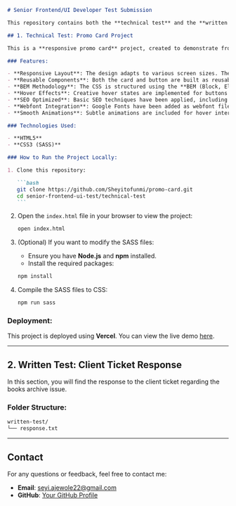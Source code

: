 ````md
# Senior Frontend/UI Developer Test Submission

This repository contains both the **technical test** and the **written response** for the Senior Frontend/UI Developer role.

## 1. Technical Test: Promo Card Project

This is a **responsive promo card** project, created to demonstrate frontend development skills including component reusability, responsive design, and creativity in hover states. The project follows the provided Figma design specifications and includes the following features:

### Features:

- **Responsive Layout**: The design adapts to various screen sizes. The maximum width of the layout is set to `80rem`, ensuring a good user experience across all devices.
- **Reusable Components**: Both the card and button are built as reusable components. Each card is clickable and includes hover states for improved interaction.
- **BEM Methodology**: The CSS is structured using the **BEM (Block, Element, Modifier)** methodology for modular and reusable styles.
- **Hover Effects**: Creative hover states are implemented for buttons and cards to enhance user interaction.
- **SEO Optimized**: Basic SEO techniques have been applied, including appropriate meta tags and clean semantic HTML for better search engine visibility.
- **Webfont Integration**: Google Fonts have been added as webfont files, ensuring consistent typography across browsers.
- **Smooth Animations**: Subtle animations are included for hover interactions to improve the visual experience.

### Technologies Used:

- **HTML5**
- **CSS3 (SASS)**

### How to Run the Project Locally:

1. Clone this repository:

   ```bash
   git clone https://github.com/Sheyitofunmi/promo-card.git
   cd senior-frontend-ui-test/technical-test
   ```
````

2. Open the `index.html` file in your browser to view the project:

   ```bash
   open index.html
   ```

3. (Optional) If you want to modify the SASS files:

   - Ensure you have **Node.js** and **npm** installed.
   - Install the required packages:

   ```bash
   npm install
   ```

4. Compile the SASS files to CSS:

   ```bash
   npm run sass
   ```

### Deployment:

This project is deployed using **Vercel**. You can view the live demo [here](https://promo-cards-cufp.vercel.app/).

---

## 2. Written Test: Client Ticket Response

In this section, you will find the response to the client ticket regarding the books archive issue.

### Folder Structure:

```bash
written-test/
└── response.txt
```

---

## Contact

For any questions or feedback, feel free to contact me:

- **Email**: seyi.ajewole22@gmail.com
- **GitHub**: [Your GitHub Profile](https://github.com/Sheyitofunmi)

```

```
